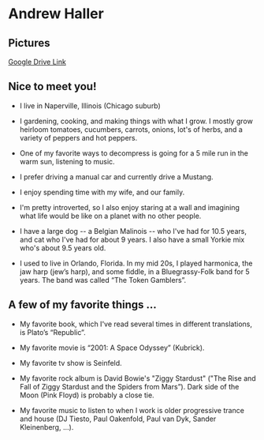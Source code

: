 # Andrew Haller

## Pictures

[Google Drive Link](https://drive.google.com/drive/folders/1WbYK8vcLu09vYMYVPHvrevWzBIInq6nR?usp=sharing)

## Nice to meet you!

- I live in Naperville, Illinois (Chicago suburb)

- I gardening, cooking, and making things with what I grow. I mostly grow heirloom tomatoes, cucumbers, carrots, onions, lot's of herbs, and a variety of peppers and hot peppers.

- One of my favorite ways to decompress is going for a 5 mile run in the warm sun, listening to music.

- I prefer driving a manual car and currently drive a Mustang.

- I enjoy spending time with my wife, and our family.

- I'm pretty introverted, so I also enjoy staring at a wall and imagining what life would be like on a planet with no other people.

- I have a large dog -- a Belgian Malinois -- who I've had for 10.5 years, and cat who I've had for about 9 years. I also have a small Yorkie mix who's about 9.5 years old.

- I used to live in Orlando, Florida. In my mid 20s, I played harmonica, the jaw harp (jew’s harp), and some fiddle, in a Bluegrassy-Folk band for 5 years. The band was called “The Token Gamblers”.

## A few of my favorite things ...

- My favorite book, which I've read several times in different translations, is Plato’s “Republic”.

- My favorite movie is “2001: A Space Odyssey” (Kubrick).

- My favorite tv show is Seinfeld.
 
- My favorite rock album is David Bowie's "Ziggy Stardust" ("The Rise and Fall of Ziggy Stardust and the Spiders from Mars”). Dark side of the Moon (Pink Floyd) is probably a close tie.

- My favorite music to listen to when I work is older progressive trance and house (DJ Tiesto, Paul Oakenfold, Paul van Dyk, Sander Kleinenberg, ...).
